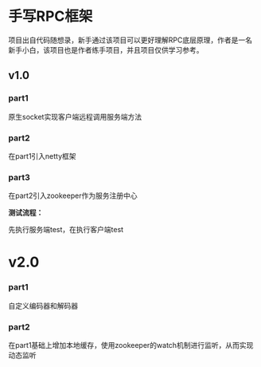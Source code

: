 # 手写RPC框架

项目出自代码随想录，新手通过该项目可以更好理解RPC底层原理，作者是一名新手小白，该项目也是作者练手项目，并且项目仅供学习参考。

## v1.0

### part1

原生socket实现客户端远程调用服务端方法

### part2

在part1引入netty框架

### part3

在part2引入zookeeper作为服务注册中心

**测试流程：**

先执行服务端test，在执行客户端test

# v2.0

### part1

自定义编码器和解码器

### part2

在part1基础上增加本地缓存，使用zookeeper的watch机制进行监听，从而实现动态监听